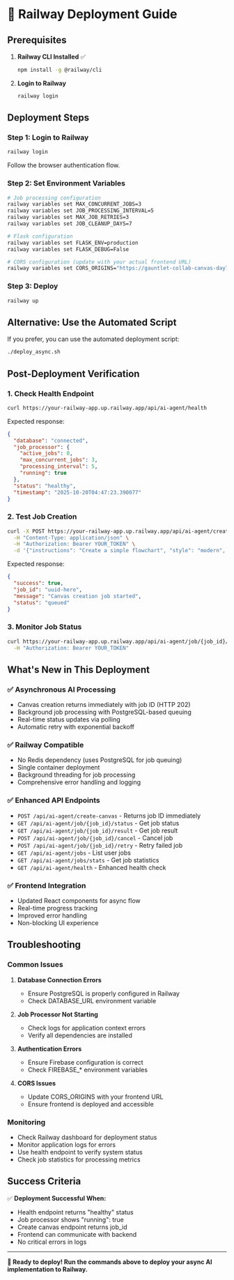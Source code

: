 # 🚀 Railway Deployment Guide

## Prerequisites

1. **Railway CLI Installed** ✅
   ```bash
   npm install -g @railway/cli
   ```

2. **Login to Railway**
   ```bash
   railway login
   ```

## Deployment Steps

### Step 1: Login to Railway
```bash
railway login
```
Follow the browser authentication flow.

### Step 2: Set Environment Variables
```bash
# Job processing configuration
railway variables set MAX_CONCURRENT_JOBS=3
railway variables set JOB_PROCESSING_INTERVAL=5
railway variables set MAX_JOB_RETRIES=3
railway variables set JOB_CLEANUP_DAYS=7

# Flask configuration
railway variables set FLASK_ENV=production
railway variables set FLASK_DEBUG=False

# CORS configuration (update with your actual frontend URL)
railway variables set CORS_ORIGINS="https://gauntlet-collab-canvas-day7.vercel.app,https://collabcanvas-mvp-day7.vercel.app"
```

### Step 3: Deploy
```bash
railway up
```

## Alternative: Use the Automated Script

If you prefer, you can use the automated deployment script:

```bash
./deploy_async.sh
```

## Post-Deployment Verification

### 1. Check Health Endpoint
```bash
curl https://your-railway-app.up.railway.app/api/ai-agent/health
```

Expected response:
```json
{
  "database": "connected",
  "job_processor": {
    "active_jobs": 0,
    "max_concurrent_jobs": 3,
    "processing_interval": 5,
    "running": true
  },
  "status": "healthy",
  "timestamp": "2025-10-20T04:47:23.390077"
}
```

### 2. Test Job Creation
```bash
curl -X POST https://your-railway-app.up.railway.app/api/ai-agent/create-canvas \
  -H "Content-Type: application/json" \
  -H "Authorization: Bearer YOUR_TOKEN" \
  -d '{"instructions": "Create a simple flowchart", "style": "modern", "colorScheme": "default"}'
```

Expected response:
```json
{
  "success": true,
  "job_id": "uuid-here",
  "message": "Canvas creation job started",
  "status": "queued"
}
```

### 3. Monitor Job Status
```bash
curl https://your-railway-app.up.railway.app/api/ai-agent/job/{job_id}/status \
  -H "Authorization: Bearer YOUR_TOKEN"
```

## What's New in This Deployment

### ✅ **Asynchronous AI Processing**
- Canvas creation returns immediately with job ID (HTTP 202)
- Background job processing with PostgreSQL-based queuing
- Real-time status updates via polling
- Automatic retry with exponential backoff

### ✅ **Railway Compatible**
- No Redis dependency (uses PostgreSQL for job queuing)
- Single container deployment
- Background threading for job processing
- Comprehensive error handling and logging

### ✅ **Enhanced API Endpoints**
- `POST /api/ai-agent/create-canvas` - Returns job ID immediately
- `GET /api/ai-agent/job/{job_id}/status` - Get job status
- `GET /api/ai-agent/job/{job_id}/result` - Get job result
- `POST /api/ai-agent/job/{job_id}/cancel` - Cancel job
- `POST /api/ai-agent/job/{job_id}/retry` - Retry failed job
- `GET /api/ai-agent/jobs` - List user jobs
- `GET /api/ai-agent/jobs/stats` - Get job statistics
- `GET /api/ai-agent/health` - Enhanced health check

### ✅ **Frontend Integration**
- Updated React components for async flow
- Real-time progress tracking
- Improved error handling
- Non-blocking UI experience

## Troubleshooting

### Common Issues

1. **Database Connection Errors**
   - Ensure PostgreSQL is properly configured in Railway
   - Check DATABASE_URL environment variable

2. **Job Processor Not Starting**
   - Check logs for application context errors
   - Verify all dependencies are installed

3. **Authentication Errors**
   - Ensure Firebase configuration is correct
   - Check FIREBASE_* environment variables

4. **CORS Issues**
   - Update CORS_ORIGINS with your frontend URL
   - Ensure frontend is deployed and accessible

### Monitoring

- Check Railway dashboard for deployment status
- Monitor application logs for errors
- Use health endpoint to verify system status
- Check job statistics for processing metrics

## Success Criteria

✅ **Deployment Successful When:**
- Health endpoint returns "healthy" status
- Job processor shows "running": true
- Create canvas endpoint returns job_id
- Frontend can communicate with backend
- No critical errors in logs

---

**🎉 Ready to deploy! Run the commands above to deploy your async AI implementation to Railway.**

